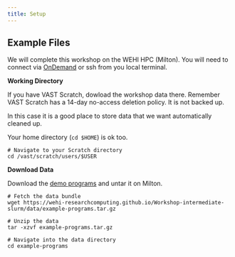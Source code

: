 ```yaml
---
title: Setup
---
```


## Example Files

<!--
FIXME: place any data you want learners to use in `episodes/data` and then use
       a relative link ( [data zip file](data/lesson-data.zip) ) to provide a
       link to it, replacing the example.com link.
-->

We will complete this workshop on the WEHI HPC (Milton). You will need to connect via [OnDemand](https://ondemand.hpc.wehi.edu.au/) or ssh from you local terminal.

**Working Directory**

If you have VAST Scratch, dowload the workshop data there. Remember VAST Scratch has a 14-day no-access deletion policy. It is not backed up. 

In this case it is a good place to store data that we want automatically cleaned up.

Your home directory (`cd $HOME`) is ok too.

```
# Navigate to your Scratch directory
cd /vast/scratch/users/$USER
```

**Download Data**

Download the [demo programs](data/example-programs.tar.gz) and untar it on Milton. 

```
# Fetch the data bundle
wget https://wehi-researchcomputing.github.io/Workshop-intermediate-slurm/data/example-programs.tar.gz

# Unzip the data
tar -xzvf example-programs.tar.gz

# Navigate into the data directory
cd example-programs
```

